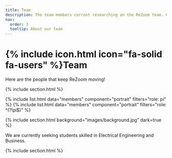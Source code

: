 ```yaml
---
title: Team
description: The team members current researching on the ReZoom team. Check out our openings at the bottom of this section or on the opportunities page!
nav:
  order: 3
  tooltip: About our team
---
```


# {% include icon.html icon="fa-solid fa-users" %}Team

Here are the people that keep ReZoom moving!

{% include section.html %}

{% include list.html data="members" component="portrait" filters="role: pi" %}
{% include list.html data="members" component="portrait" filters="role: ^(?!pi$)" %}

{% include section.html background="images/background.jpg" dark=true %}

We are currently seeking students skilled in Electrical Engineering and Business.

{% include section.html %}
